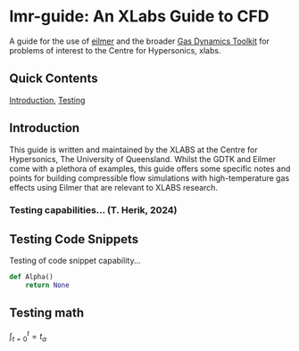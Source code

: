 # lmr-guide: An XLabs Guide to CFD
A guide for the use of [eilmer](https://gdtk.uqcloud.net/docs/eilmer/about/) and the broader [Gas Dynamics Toolkit](https://gdtk.uqcloud.net) for problems of interest to the Centre for Hypersonics, xlabs.

## Quick Contents
[Introduction](#intro), [Testing](#testing)

<a name="\intro">

## Introduction
This guide is written and maintained by the XLABS at the Centre for Hypersonics, The University of Queensland. Whilst the GDTK and Eilmer come with a plethora of examples, this guide offers some specific notes and points for building compressible flow simulations with high-temperature gas effects using Eilmer that are relevant to XLABS research.


 
<a name="\testing">

### Testing capabilities... (T. Herik, 2024)
## Testing Code Snippets 
Testing of code snippet capability...
```python
def Alpha()
	return None
```

## Testing math
$\int_{t=0}^t=t_{\alpha}$

